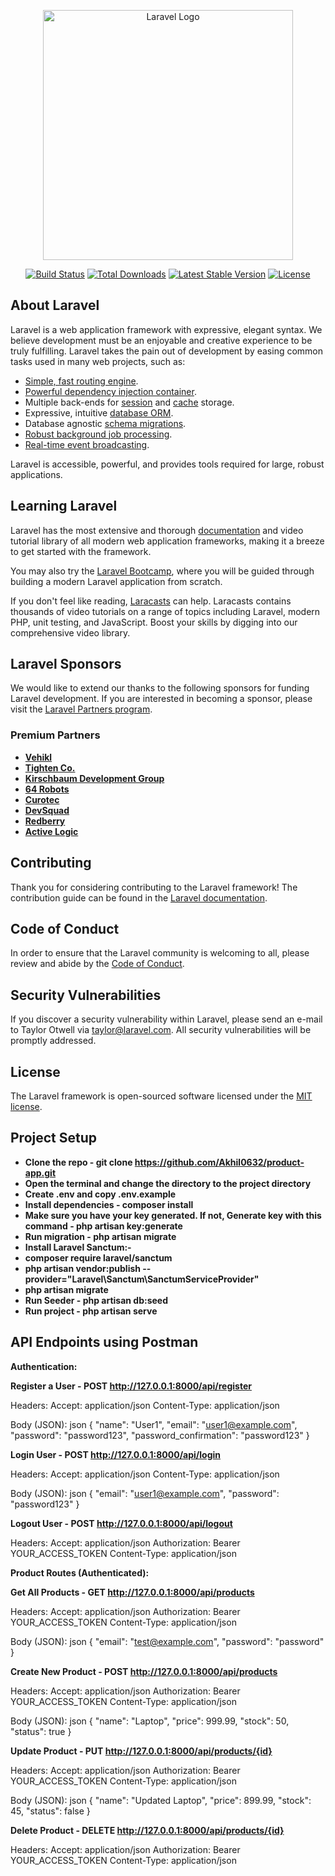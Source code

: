 <p align="center"><a href="https://laravel.com" target="_blank"><img src="https://raw.githubusercontent.com/laravel/art/master/logo-lockup/5%20SVG/2%20CMYK/1%20Full%20Color/laravel-logolockup-cmyk-red.svg" width="400" alt="Laravel Logo"></a></p>

<p align="center">
<a href="https://github.com/laravel/framework/actions"><img src="https://github.com/laravel/framework/workflows/tests/badge.svg" alt="Build Status"></a>
<a href="https://packagist.org/packages/laravel/framework"><img src="https://img.shields.io/packagist/dt/laravel/framework" alt="Total Downloads"></a>
<a href="https://packagist.org/packages/laravel/framework"><img src="https://img.shields.io/packagist/v/laravel/framework" alt="Latest Stable Version"></a>
<a href="https://packagist.org/packages/laravel/framework"><img src="https://img.shields.io/packagist/l/laravel/framework" alt="License"></a>
</p>

## About Laravel

Laravel is a web application framework with expressive, elegant syntax. We believe development must be an enjoyable and creative experience to be truly fulfilling. Laravel takes the pain out of development by easing common tasks used in many web projects, such as:

- [Simple, fast routing engine](https://laravel.com/docs/routing).
- [Powerful dependency injection container](https://laravel.com/docs/container).
- Multiple back-ends for [session](https://laravel.com/docs/session) and [cache](https://laravel.com/docs/cache) storage.
- Expressive, intuitive [database ORM](https://laravel.com/docs/eloquent).
- Database agnostic [schema migrations](https://laravel.com/docs/migrations).
- [Robust background job processing](https://laravel.com/docs/queues).
- [Real-time event broadcasting](https://laravel.com/docs/broadcasting).

Laravel is accessible, powerful, and provides tools required for large, robust applications.

## Learning Laravel

Laravel has the most extensive and thorough [documentation](https://laravel.com/docs) and video tutorial library of all modern web application frameworks, making it a breeze to get started with the framework.

You may also try the [Laravel Bootcamp](https://bootcamp.laravel.com), where you will be guided through building a modern Laravel application from scratch.

If you don't feel like reading, [Laracasts](https://laracasts.com) can help. Laracasts contains thousands of video tutorials on a range of topics including Laravel, modern PHP, unit testing, and JavaScript. Boost your skills by digging into our comprehensive video library.

## Laravel Sponsors

We would like to extend our thanks to the following sponsors for funding Laravel development. If you are interested in becoming a sponsor, please visit the [Laravel Partners program](https://partners.laravel.com).

### Premium Partners

- **[Vehikl](https://vehikl.com/)**
- **[Tighten Co.](https://tighten.co)**
- **[Kirschbaum Development Group](https://kirschbaumdevelopment.com)**
- **[64 Robots](https://64robots.com)**
- **[Curotec](https://www.curotec.com/services/technologies/laravel/)**
- **[DevSquad](https://devsquad.com/hire-laravel-developers)**
- **[Redberry](https://redberry.international/laravel-development/)**
- **[Active Logic](https://activelogic.com)**

## Contributing

Thank you for considering contributing to the Laravel framework! The contribution guide can be found in the [Laravel documentation](https://laravel.com/docs/contributions).

## Code of Conduct

In order to ensure that the Laravel community is welcoming to all, please review and abide by the [Code of Conduct](https://laravel.com/docs/contributions#code-of-conduct).

## Security Vulnerabilities

If you discover a security vulnerability within Laravel, please send an e-mail to Taylor Otwell via [taylor@laravel.com](mailto:taylor@laravel.com). All security vulnerabilities will be promptly addressed.

## License

The Laravel framework is open-sourced software licensed under the [MIT license](https://opensource.org/licenses/MIT).

## Project Setup

- **Clone the repo - git clone https://github.com/Akhil0632/product-app.git**
- **Open the terminal and change the directory to the project directory**
- **Create .env and copy .env.example**
- **Install dependencies - composer install**
- **Make sure you have your key generated. If not, Generate key with this command - php artisan key:generate**
- **Run migration - php artisan migrate**
- **Install Laravel Sanctum:-**
-   **composer require laravel/sanctum**
-   **php artisan vendor:publish --provider="Laravel\Sanctum\SanctumServiceProvider"**
-   **php artisan migrate**
- **Run Seeder - php artisan db:seed**
- **Run project - php artisan serve**

## API Endpoints using Postman

**Authentication:**

**Register a User - POST http://127.0.0.1:8000/api/register**

Headers:
Accept: application/json
Content-Type: application/json

Body (JSON):
json
{
  "name": "User1",
  "email": "user1@example.com",
  "password": "password123",
  "password_confirmation": "password123"
}

**Login User - POST http://127.0.0.1:8000/api/login**

Headers:
Accept: application/json
Content-Type: application/json

Body (JSON):
json
{
  "email": "user1@example.com",
  "password": "password123"
}

**Logout User - POST http://127.0.0.1:8000/api/logout**

Headers:
Accept: application/json
Authorization: Bearer YOUR_ACCESS_TOKEN
Content-Type: application/json

**Product Routes (Authenticated):**

**Get All Products - GET http://127.0.0.1:8000/api/products**

Headers:
Accept: application/json
Authorization: Bearer YOUR_ACCESS_TOKEN
Content-Type: application/json

Body (JSON):
json
{
  "email": "test@example.com",
  "password": "password"
}

**Create New Product - POST http://127.0.0.1:8000/api/products**

Headers:
Accept: application/json
Authorization: Bearer YOUR_ACCESS_TOKEN
Content-Type: application/json

Body (JSON):
json
{
  "name": "Laptop",
  "price": 999.99,
  "stock": 50,
  "status": true
}

**Update Product - PUT http://127.0.0.1:8000/api/products/{id}**

Headers:
Accept: application/json
Authorization: Bearer YOUR_ACCESS_TOKEN
Content-Type: application/json

Body (JSON):
json
{
  "name": "Updated Laptop",
  "price": 899.99,
  "stock": 45,
  "status": false
}

**Delete Product - DELETE http://127.0.0.1:8000/api/products/{id}**

Headers:
Accept: application/json
Authorization: Bearer YOUR_ACCESS_TOKEN
Content-Type: application/json
